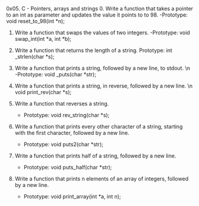 0x05. C - Pointers, arrays and strings
0. Write a function that takes a pointer to an int as parameter and updates the value it points to to 98.
	-Prototype: void reset_to_98(int *n);

1. Write a function that swaps the values of two integers.
	-Prototype: void swap_int(int *a, int *b);

2. Write a function that returns the length of a string.
	Prototype: int _strlen(char *s);
3. Write a function that prints a string, followed by a new line, to stdout. \n
	-Prototype: void _puts(char *str);
4. Write a function that prints a string, in reverse, followed by a new line. 
	\n void print_rev(char *s);

5. Write a function that reverses a string.
	- Prototype: void rev_string(char *s);

6. Write a function that prints every other character of a string, starting with the first character, followed by a new line.
	- Prototype: void puts2(char *str);
7. Write a function that prints half of a string, followed by a new line.
	- Prototype: void puts_half(char *str);
8. Write a function that prints n elements of an array of integers, followed by a new line.
	- Prototype: void print_array(int *a, int n);
